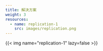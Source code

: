 ```yaml
---
title: 解決方案
weight: 3
resources:
  - name: replication-1
    src: images/replication.png
---
```


{{< img name="replication-1" lazy=false >}}
